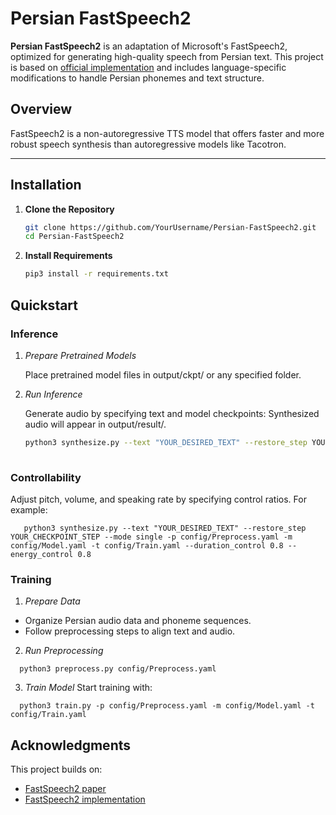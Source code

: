 # Persian FastSpeech2

**Persian FastSpeech2** is an adaptation of Microsoft's FastSpeech2, optimized for generating high-quality speech from Persian text. This project is based on [official implementation](https://github.com/ming024/FastSpeech2) 
and includes language-specific modifications to handle Persian phonemes and text structure.

## Overview
FastSpeech2 is a non-autoregressive TTS model that offers faster and more robust speech synthesis than autoregressive models like Tacotron.

---

## Installation

1. **Clone the Repository**  
   ```bash
   git clone https://github.com/YourUsername/Persian-FastSpeech2.git
   cd Persian-FastSpeech2

1. **Install Requirements**  
   ```bash
   pip3 install -r requirements.txt

## Quickstart
### Inference
  1. *Prepare Pretrained Models*
     
     Place pretrained model files in output/ckpt/ or any specified folder.

  3. *Run Inference*
     
     Generate audio by specifying text and model checkpoints:
     Synthesized audio will appear in output/result/.
     
      ```bash
      python3 synthesize.py --text "YOUR_DESIRED_TEXT" --restore_step YOUR_CHECKPOINT_STEP --mode
    
  ### Controllability
  Adjust pitch, volume, and speaking rate by specifying control ratios. For example:
  
  ```
     python3 synthesize.py --text "YOUR_DESIRED_TEXT" --restore_step YOUR_CHECKPOINT_STEP --mode single -p config/Preprocess.yaml -m config/Model.yaml -t config/Train.yaml --duration_control 0.8 --energy_control 0.8
  ```

### Training

1. *Prepare Data*
  * Organize Persian audio data and phoneme sequences.
  * Follow preprocessing steps to align text and audio.

2. *Run Preprocessing*

  ```
    python3 preprocess.py config/Preprocess.yaml
  ```

3. *Train Model*
  Start training with:

  ```
    python3 train.py -p config/Preprocess.yaml -m config/Model.yaml -t config/Train.yaml
  ```


## Acknowledgments
This project builds on:

* [FastSpeech2 paper](https://arxiv.org/abs/2006.04558)
* [FastSpeech2 implementation](https://github.com/ming024/FastSpeech2)
